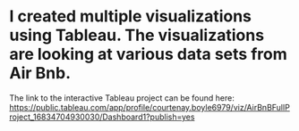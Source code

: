 # I created multiple visualizations using Tableau. The visualizations are looking at various data sets from Air Bnb.

The link to the interactive Tableau project can be found here: https://public.tableau.com/app/profile/courtenay.boyle6979/viz/AirBnBFullProject_16834704930030/Dashboard1?publish=yes
